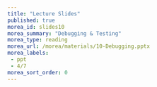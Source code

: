 ```yaml
---
title: "Lecture Slides"
published: true
morea_id: slides10
morea_summary: "Debugging & Testing"
morea_type: reading
morea_url: /morea/materials/10-Debugging.pptx
morea_labels:
 - ppt
 - 4/7
morea_sort_order: 0
---
```


